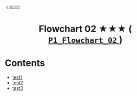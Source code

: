 <p align="left">
  <a href="../README.md">
    <img src="../../Z99-OTHERS/00-common/00-back.png" style="width:10%">
  </a>
</p>

<div align="center">
  <h1>
    Flowchart 02 ★★★ (
      <a href="https://drive.google.com/file/d/10ygmFflkrf_beWnxtfczsVP6onvTbVPt/view?usp=drive_link">
        <code>P1_Flowchart_02</code>
      </a>
    )
  </h1>
</div>

# Contents

-   [test1]()
-   [test2]()
-   [test3]()
